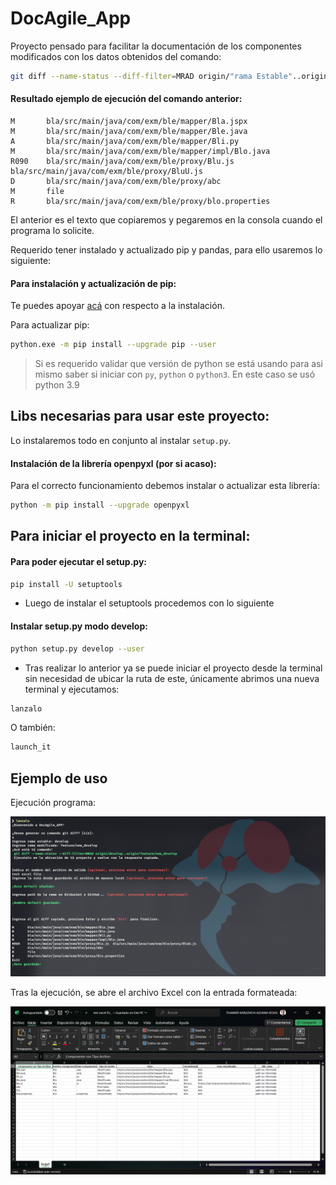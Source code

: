 # DocAgile_App
<p>Proyecto pensado para facilitar la documentación de los componentes modificados con los datos obtenidos del comando:</p>

```bash
git diff --name-status --diff-filter=MRAD origin/"rama Estable"..origin/"rama modificada"
```
#### Resultado ejemplo de ejecución del comando anterior:

```text
M       bla/src/main/java/com/exm/ble/mapper/Bla.jspx
M       bla/src/main/java/com/exm/ble/mapper/Ble.java
A       bla/src/main/java/com/exm/ble/mapper/Bli.py
M       bla/src/main/java/com/exm/ble/mapper/impl/Blo.java
R090    bla/src/main/java/com/exm/ble/proxy/Blu.js  bla/src/main/java/com/exm/ble/proxy/BluU.js
D       bla/src/main/java/com/exm/ble/proxy/abc
M       file
R       bla/src/main/java/com/exm/ble/proxy/blo.properties
```
<p>El anterior es el texto que copiaremos y pegaremos en la consola cuando el programa lo solicite.</p>
<p>Requerido tener instalado y actualizado pip y pandas, para ello usaremos lo siguiente:</p>
 
#### Para instalación y actualización de pip:

Te puedes apoyar [acá](https://phoenixnap.com/kb/install-pip-windows) con respecto a la instalación.

Para actualizar pip:
```bash
python.exe -m pip install --upgrade pip --user  
```
> Si es requerido validar que versión de python se está usando para asi mismo saber si iniciar con `py`,
> `python` o `python3`. En este caso se usó python 3.9

## Libs necesarias para usar este proyecto: 
Lo instalaremos todo en conjunto al instalar `setup.py`.

#### Instalación de la librería openpyxl (por si acaso):
<p>Para el correcto funcionamiento debemos instalar o actualizar esta librería:</p>

```bash
python -m pip install --upgrade openpyxl
```

## Para iniciar el proyecto en la terminal:

#### Para poder ejecutar el setup.py:
```bash
pip install -U setuptools
```
- Luego de instalar el setuptools procedemos con lo siguiente

#### Instalar setup.py modo develop:
```bash
python setup.py develop --user
```
- Tras realizar lo anterior ya se puede iniciar el proyecto desde la terminal sin necesidad de ubicar la ruta de este, 
únicamente abrimos una nueva terminal y ejecutamos:

```bash
lanzalo
```

O también:
```bash
launch_it
```

## Ejemplo de uso

Ejecución programa:

![terminal_test.png](resources%2Fimg%2Fterminal_test.png)

Tras la ejecución, se abre el archivo Excel con la entrada formateada:

![excel_test.png](resources%2Fimg%2Fexcel_test.png)
